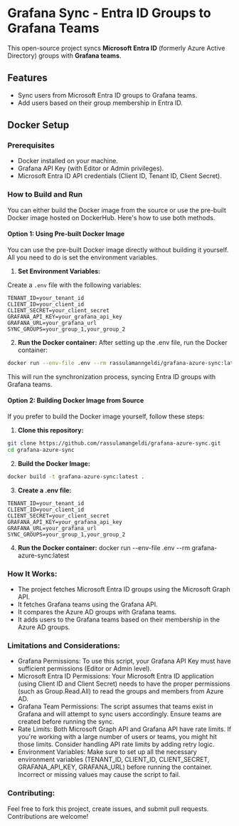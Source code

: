 # Grafana Sync - Entra ID Groups to Grafana Teams

This open-source project syncs **Microsoft Entra ID** (formerly Azure Active Directory) groups with **Grafana teams**.

## Features
- Sync users from Microsoft Entra ID groups to Grafana teams.
- Add users based on their group membership in Entra ID.

## Docker Setup

### Prerequisites
- Docker installed on your machine.
- Grafana API Key (with Editor or Admin privileges).
- Microsoft Entra ID API credentials (Client ID, Tenant ID, Client Secret).

### How to Build and Run

You can either build the Docker image from the source or use the pre-built Docker image hosted on DockerHub. Here's how to use both methods.

#### **Option 1: Using Pre-built Docker Image**

You can use the pre-built Docker image directly without building it yourself. All you need to do is set the environment variables.

1. **Set Environment Variables:**

Create a `.env` file with the following variables:

```env
TENANT_ID=your_tenant_id
CLIENT_ID=your_client_id
CLIENT_SECRET=your_client_secret
GRAFANA_API_KEY=your_grafana_api_key
GRAFANA_URL=your_grafana_url
SYNC_GROUPS=your_group_1,your_group_2
```

2. **Run the Docker container:**
After setting up the .env file, run the Docker container:

```bash
docker run --env-file .env --rm rassulamanngeldi/grafana-azure-sync:latest
```

This will run the synchronization process, syncing Entra ID groups with Grafana teams.

#### **Option 2: Building Docker Image from Source**
If you prefer to build the Docker image yourself, follow these steps:

1. **Clone this repository:**

```bash
git clone https://github.com/rassulamangeldi/grafana-azure-sync.git
cd grafana-azure-sync
```

2. **Build the Docker Image:**

```bash
docker build -t grafana-azure-sync:latest .
```

3. **Create a .env file:**

```env
TENANT_ID=your_tenant_id
CLIENT_ID=your_client_id
CLIENT_SECRET=your_client_secret
GRAFANA_API_KEY=your_grafana_api_key
GRAFANA_URL=your_grafana_url
SYNC_GROUPS=your_group_1,your_group_2
```

4. **Run the Docker container:**
docker run --env-file .env --rm grafana-azure-sync:latest


### How It Works:

- The project fetches Microsoft Entra ID groups using the Microsoft Graph API.
- It fetches Grafana teams using the Grafana API.
- It compares the Azure AD groups with Grafana teams.
- It adds users to the Grafana teams based on their membership in the Azure AD groups.

### Limitations and Considerations:
- Grafana Permissions: To use this script, your Grafana API Key must have sufficient permissions (Editor or Admin level).
- Microsoft Entra ID Permissions: Your Microsoft Entra ID application (using Client ID and Client Secret) needs to have the proper permissions (such as Group.Read.All) to read the groups and members from Azure AD.
- Grafana Team Permissions: The script assumes that teams exist in Grafana and will attempt to sync users accordingly. Ensure teams are created before running the sync.
- Rate Limits: Both Microsoft Graph API and Grafana API have rate limits. If you're working with a large number of users or teams, you might hit those limits. Consider handling API rate limits by adding retry logic.
- Environment Variables: Make sure to set up all the necessary environment variables (TENANT_ID, CLIENT_ID, CLIENT_SECRET, GRAFANA_API_KEY, GRAFANA_URL) before running the container. Incorrect or missing values may cause the script to fail.

### Contributing:
Feel free to fork this project, create issues, and submit pull requests. Contributions are welcome!